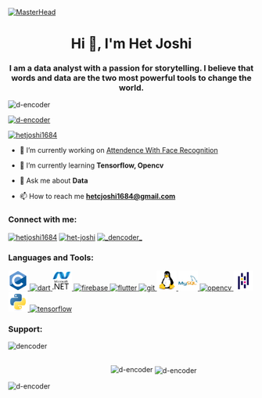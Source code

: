 [![MasterHead](https://user-images.githubusercontent.com/86153190/180595867-8ba21e63-0cbc-46fc-a186-c749f56d921e.jpg)](https://github.com/D-ENCODER)
<h1 align="center">Hi 👋, I'm Het Joshi</h1>
<h3 align="center">I am a data analyst with a passion for storytelling. I believe that words and data are the two most powerful tools to change the world.</h3>

<p align="left"> <img src="https://komarev.com/ghpvc/?username=d-encoder&label=Profile%20views&color=0e75b6&style=flat" alt="d-encoder" /> </p>

<p align="left"> <a href="https://github.com/ryo-ma/github-profile-trophy"><img src="https://github-profile-trophy.vercel.app/?username=d-encoder" alt="d-encoder" /></a> </p>

<p align="left"> <a href="https://twitter.com/hetjoshi1684" target="blank"><img src="https://img.shields.io/twitter/follow/hetjoshi1684?logo=twitter&style=for-the-badge" alt="hetjoshi1684" /></a> </p>

- 🔭 I’m currently working on [Attendence With Face Recognition](https://github.com/D-ENCODER/ATTENDANCE-WITH-FACE-RECOGNITION)

- 🌱 I’m currently learning **Tensorflow, Opencv**

- 💬 Ask me about **Data**

- 📫 How to reach me **hetcjoshi1684@gmail.com**

<h3 align="left">Connect with me:</h3>
<p align="left">
<a href="https://twitter.com/hetjoshi1684" target="blank"><img align="center" src="https://raw.githubusercontent.com/rahuldkjain/github-profile-readme-generator/master/src/images/icons/Social/twitter.svg" alt="hetjoshi1684" height="30" width="40" /></a>
<a href="https://linkedin.com/in/het-joshi" target="blank"><img align="center" src="https://raw.githubusercontent.com/rahuldkjain/github-profile-readme-generator/master/src/images/icons/Social/linked-in-alt.svg" alt="het-joshi" height="30" width="40" /></a>
<a href="https://instagram.com/_dencoder_" target="blank"><img align="center" src="https://raw.githubusercontent.com/rahuldkjain/github-profile-readme-generator/master/src/images/icons/Social/instagram.svg" alt="_dencoder_" height="30" width="40" /></a>
</p>

<h3 align="left">Languages and Tools:</h3>
<p align="left"> <a href="https://www.cprogramming.com/" target="_blank" rel="noreferrer"> <img src="https://raw.githubusercontent.com/devicons/devicon/master/icons/c/c-original.svg" alt="c" width="40" height="40"/> </a> <a href="https://dart.dev" target="_blank" rel="noreferrer"> <img src="https://www.vectorlogo.zone/logos/dartlang/dartlang-icon.svg" alt="dart" width="40" height="40"/> </a> <a href="https://dotnet.microsoft.com/" target="_blank" rel="noreferrer"> <img src="https://raw.githubusercontent.com/devicons/devicon/master/icons/dot-net/dot-net-original-wordmark.svg" alt="dotnet" width="40" height="40"/> </a> <a href="https://firebase.google.com/" target="_blank" rel="noreferrer"> <img src="https://www.vectorlogo.zone/logos/firebase/firebase-icon.svg" alt="firebase" width="40" height="40"/> </a> <a href="https://flutter.dev" target="_blank" rel="noreferrer"> <img src="https://www.vectorlogo.zone/logos/flutterio/flutterio-icon.svg" alt="flutter" width="40" height="40"/> </a> <a href="https://git-scm.com/" target="_blank" rel="noreferrer"> <img src="https://www.vectorlogo.zone/logos/git-scm/git-scm-icon.svg" alt="git" width="40" height="40"/> </a> <a href="https://www.linux.org/" target="_blank" rel="noreferrer"> <img src="https://raw.githubusercontent.com/devicons/devicon/master/icons/linux/linux-original.svg" alt="linux" width="40" height="40"/> </a> <a href="https://www.mysql.com/" target="_blank" rel="noreferrer"> <img src="https://raw.githubusercontent.com/devicons/devicon/master/icons/mysql/mysql-original-wordmark.svg" alt="mysql" width="40" height="40"/> </a> <a href="https://opencv.org/" target="_blank" rel="noreferrer"> <img src="https://www.vectorlogo.zone/logos/opencv/opencv-icon.svg" alt="opencv" width="40" height="40"/> </a> <a href="https://pandas.pydata.org/" target="_blank" rel="noreferrer"> <img src="https://raw.githubusercontent.com/devicons/devicon/2ae2a900d2f041da66e950e4d48052658d850630/icons/pandas/pandas-original.svg" alt="pandas" width="40" height="40"/> </a> <a href="https://www.python.org" target="_blank" rel="noreferrer"> <img src="https://raw.githubusercontent.com/devicons/devicon/master/icons/python/python-original.svg" alt="python" width="40" height="40"/> </a> <a href="https://www.tensorflow.org" target="_blank" rel="noreferrer"> <img src="https://www.vectorlogo.zone/logos/tensorflow/tensorflow-icon.svg" alt="tensorflow" width="40" height="40"/> </a> </p>

<h3 align="left">Support:</h3>
<p><a href="https://ko-fi.com/dencoder"> <img align="left" src="https://cdn.ko-fi.com/cdn/kofi3.png?v=3" height="50" width="210" alt="dencoder" /></a></p><br><br>

<p><img align="left" src="https://github-readme-stats.vercel.app/api/top-langs?username=d-encoder&show_icons=true&theme=dark&locale=en&layout=compact" alt="d-encoder" /></p>

<p>&nbsp;<img align="center" src="https://github-readme-stats.vercel.app/api?username=d-encoder&show_icons=true&theme=dark&locale=en" alt="d-encoder" /></p>

<p><img align="center" src="https://github-readme-streak-stats.herokuapp.com/?user=d-encoder&theme=dark" alt="d-encoder" /></p>

